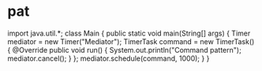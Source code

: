 # pat
import java.util.*;
class Main {
  public static void main(String[] args) {
    Timer mediator = new Timer("Mediator");
    TimerTask command = new TimerTask() {
      @Override
      public void run() {
        System.out.println("Command pattern");
        mediator.cancel();
      }
    };
    mediator.schedule(command, 1000);
  }
}
